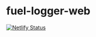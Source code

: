 # fuel-logger-web
[![Netlify Status](https://api.netlify.com/api/v1/badges/395b759b-a1d1-4d84-b38c-7932cc2db5ef/deploy-status)](https://app.netlify.com/sites/fuellogger/deploys)
